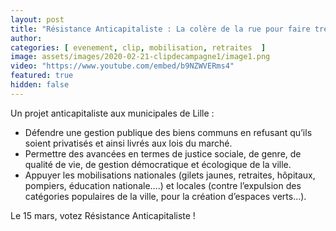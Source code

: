 ```yaml
---
layout: post
title: "Résistance Anticapitaliste : La colère de la rue pour faire trembler les institutions de la République."
author: 
categories: [ evenement, clip, mobilisation, retraites  ]
image: assets/images/2020-02-21-clipdecampagne1/image1.png
video: "https://www.youtube.com/embed/b9NZWVERms4"
featured: true
hidden: false
---
```


Un projet anticapitaliste aux municipales de Lille : 

- Défendre une gestion publique des biens communs en refusant qu’ils soient privatisés et ainsi livrés aux lois du marché. 
- Permettre des avancées en termes de justice sociale, de genre, de qualité de vie, de gestion démocratique et écologique de la ville.
- Appuyer les mobilisations nationales (gilets jaunes, retraites, hôpitaux, pompiers, éducation nationale….) et locales (contre l’expulsion des catégories populaires de la ville, pour la création d’espaces verts…).

Le 15 mars, votez Résistance Anticapitaliste !

